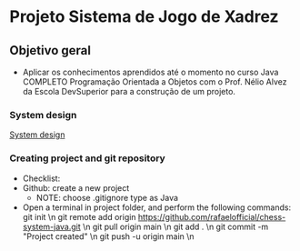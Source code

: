# Projeto Sistema de Jogo de Xadrez

## Objetivo geral

- Aplicar os conhecimentos aprendidos até o momento no curso Java COMPLETO Programação Orientada a Objetos com o Prof. Nélio Alvez da Escola DevSuperior para a construção de um projeto.

### System design

[System design](https://github.com/acenelio/chess-system-design)

### Creating project and git repository

- Checklist:
- Github: create a new project
  - NOTE: choose .gitignore type as Java
- Open a terminal in project folder, and perform the following commands:
git init \n
git remote add origin <https://github.com/rafaelofficial/chess-system-java.git> \n
git pull origin main \n
git add . \n
git commit -m "Project created" \n
git push -u origin main \n
